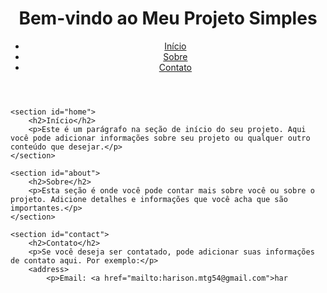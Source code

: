 <!DOCTYPE html>
<html lang="pt-BR">
<head>
    <meta charset="UTF-8">
    <meta name="viewport" content="width=device-width, initial-scale=1.0">
    <title>Projeto Simples</title>
</head>
<body>
    <header>
        <h1>Bem-vindo ao Meu Projeto Simples</h1>
        <nav>
            <ul>
                <li><a href="#home">Início</a></li>
                <li><a href="#about">Sobre</a></li>
                <li><a href="#contact">Contato</a></li>
            </ul>
        </nav>
    </header>

    <section id="home">
        <h2>Início</h2>
        <p>Este é um parágrafo na seção de início do seu projeto. Aqui você pode adicionar informações sobre seu projeto ou qualquer outro conteúdo que desejar.</p>
    </section>

    <section id="about">
        <h2>Sobre</h2>
        <p>Esta seção é onde você pode contar mais sobre você ou sobre o projeto. Adicione detalhes e informações que você acha que são importantes.</p>
    </section>

    <section id="contact">
        <h2>Contato</h2>
        <p>Se você deseja ser contatado, pode adicionar suas informações de contato aqui. Por exemplo:</p>
        <address>
            <p>Email: <a href="mailto:harison.mtg54@gmail.com">har